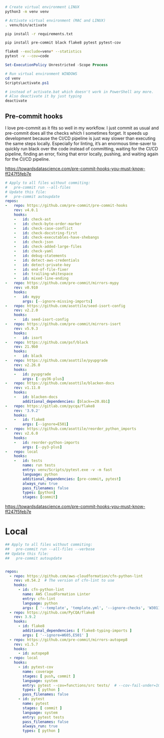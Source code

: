 ```bash
# Create virtual environment LINUX
python3 -m venv venv

# Activate virtual environment (MAC and LINUX)
. venv/bin/activate

pip install -r requirements.txt

pip install pre-commit black flake8 pytest pytest-cov

flake8 --exclude=venv* --statistics
pytest -v --cov=code
```

```powershell 
Set-ExecutionPolicy Unrestricted -Scope Process

# Run virtual environment WINDOWS
cd venv
Scripts\activate.ps1

# instead of activate.bat which doesn't work in PowerShell any more.
# Also deactivate it by just typing
deactivate

```



## Pre-commit hooks
I love pre-commit as it fits so well in my workflow. I just commit as usual and pre-commit does all the checks which I sometimes forget. It speeds up development because the CI/CD pipeline is just way slower than executing the same steps locally. Especially for linting, it’s an enormous time-saver to quickly run black over the code instead of committing, waiting for the CI/CD pipeline, finding an error, fixing that error locally, pushing, and waiting again for the CI/CD pipeline.

https://towardsdatascience.com/pre-commit-hooks-you-must-know-ff247f5feb7e

```yaml
# Apply to all files without commiting:
#   pre-commit run --all-files
# Update this file:
#   pre-commit autoupdate
repos:
-   repo: https://github.com/pre-commit/pre-commit-hooks
    rev: v4.0.1
    hooks:
    -   id: check-ast
    -   id: check-byte-order-marker
    -   id: check-case-conflict
    -   id: check-docstring-first
    -   id: check-executables-have-shebangs
    -   id: check-json
    -   id: check-added-large-files
    -   id: check-yaml
    -   id: debug-statements
    -   id: detect-aws-credentials
    -   id: detect-private-key
    -   id: end-of-file-fixer
    -   id: trailing-whitespace
    -   id: mixed-line-ending
-   repo: https://github.com/pre-commit/mirrors-mypy
    rev: v0.910
    hooks:
    -   id: mypy
        args: [--ignore-missing-imports]
-   repo: https://github.com/asottile/seed-isort-config
    rev: v2.2.0
    hooks:
    -   id: seed-isort-config
-   repo: https://github.com/pre-commit/mirrors-isort
    rev: v5.9.3
    hooks:
    -   id: isort
-   repo: https://github.com/psf/black
    rev: 21.9b0
    hooks:
    -   id: black
-   repo: https://github.com/asottile/pyupgrade
    rev: v2.26.0
    hooks:
    -   id: pyupgrade
        args: [--py36-plus]
-   repo: https://github.com/asottile/blacken-docs
    rev: v1.11.0
    hooks:
    -   id: blacken-docs
        additional_dependencies: [black==20.8b1]
-   repo: https://gitlab.com/pycqa/flake8
    rev: '3.9.2'
    hooks:
    -   id: flake8
        args: [--ignore=E501]
-   repo: https://github.com/asottile/reorder_python_imports
    rev: v2.6.0
    hooks:
    -   id: reorder-python-imports
        args: [--py3-plus]
-   repo: local
    hooks:
    -   id: tests
        name: run tests
        entry: venv/Scripts/pytest.exe -v -m fast
        language: python
        additional_dependencies: [pre-commit, pytest]
        always_run: true
        pass_filenames: false
        types: [python]
        stages: [commit]

```

https://towardsdatascience.com/pre-commit-hooks-you-must-know-ff247f5feb7e

# Local 
```yaml
## Apply to all files without commiting:
##   pre-commit run --all-files --verbose
## Update this file:
##   pre-commit autoupdate


repos:
  - repo: https://github.com/aws-cloudformation/cfn-python-lint
    rev: v0.54.2  # The version of cfn-lint to use
    hooks:
      - id: cfn-python-lint
        name: AWS CloudFormation Linter
        entry: cfn-lint
        language: python
        args: [ '--template', 'template.yml', '--ignore-checks', 'W3011,W2001,W7001' ]
  - repo: https://github.com/PyCQA/flake8
    rev: 3.9.2
    hooks:
      - id: flake8
        additional_dependencies: [ flake8-typing-imports ]
        args: [ '--ignore=W605,E501' ]
  - repo: https://github.com/pre-commit/mirrors-autopep8
    rev: v1.5.7
    hooks:
      - id: autopep8
  - repo: local
    hooks:
      - id: pytest-cov
        name: coverage
        stages: [ push, commit ]
        language: system
        entry: pytest --cov=functions/src tests/  # --cov-fail-under=10
        types: [ python ]
        pass_filenames: false
      - id: pytest
        name: pytest
        stages: [ commit ]
        language: system
        entry: pytest tests
        pass_filenames: false
        always_run: true
        types: [ python ]
        
 ```
 
 
